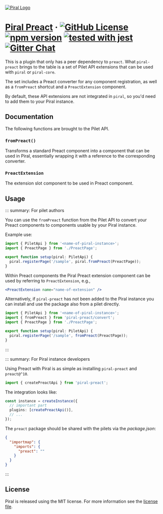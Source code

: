 [![Piral Logo](https://github.com/smapiot/piral/raw/main/docs/assets/logo.png)](https://piral.io)

# [Piral Preact](https://piral.io) &middot; [![GitHub License](https://img.shields.io/badge/license-MIT-blue.svg)](https://github.com/smapiot/piral/blob/main/LICENSE) [![npm version](https://img.shields.io/npm/v/piral-preact.svg?style=flat)](https://www.npmjs.com/package/piral-preact) [![tested with jest](https://img.shields.io/badge/tested_with-jest-99424f.svg)](https://jestjs.io) [![Gitter Chat](https://badges.gitter.im/gitterHQ/gitter.png)](https://gitter.im/piral-io/community)

This is a plugin that only has a peer dependency to `preact`. What `piral-preact` brings to the table is a set of Pilet API extensions that can be used with `piral` or `piral-core`.

The set includes a Preact converter for any component registration, as well as a `fromPreact` shortcut and a `PreactExtension` component.

By default, these API extensions are not integrated in `piral`, so you'd need to add them to your Piral instance.

## Documentation

The following functions are brought to the Pilet API.

### `fromPreact()`

Transforms a standard Preact component into a component that can be used in Piral, essentially wrapping it with a reference to the corresponding converter.

### `PreactExtension`

The extension slot component to be used in Preact component.

## Usage

::: summary: For pilet authors

You can use the `fromPreact` function from the Pilet API to convert your Preact components to components usable by your Piral instance.

Example use:

```ts
import { PiletApi } from '<name-of-piral-instance>';
import { PreactPage } from './PreactPage';

export function setup(piral: PiletApi) {
  piral.registerPage('/sample', piral.fromPreact(PreactPage));
}
```

Within Preact components the Piral Preact extension component can be used by referring to `PreactExtension`, e.g.,

```jsx
<PreactExtension name="name-of-extension" />
```

Alternatively, if `piral-preact` has not been added to the Piral instance you can install and use the package also from a pilet directly.

```ts
import { PiletApi } from '<name-of-piral-instance>';
import { fromPreact } from 'piral-preact/convert';
import { PreactPage } from './PreactPage';

export function setup(piral: PiletApi) {
  piral.registerPage('/sample', fromPreact(PreactPage));
}
```

:::

::: summary: For Piral instance developers

Using Preact with Piral is as simple as installing `piral-preact` and `preact@^10`.

```ts
import { createPreactApi } from 'piral-preact';
```

The integration looks like:

```ts
const instance = createInstance({
  // important part
  plugins: [createPreactApi()],
  // ...
});
```

The `preact` package should be shared with the pilets via the *package.json*:

```json
{
  "importmap": {
    "imports": {
      "preact": ""
    }
  }
}
```

:::

## License

Piral is released using the MIT license. For more information see the [license file](./LICENSE).
